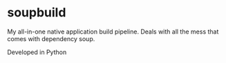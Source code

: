 # soupbuild
My all-in-one native application build pipeline. Deals with all the mess that comes with dependency soup.

Developed in Python
